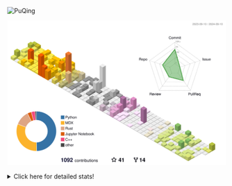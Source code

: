 ![PuQing](https://user-images.githubusercontent.com/27223114/171565019-9a56fae6-b08b-421f-99db-7e830da42371.png)

![](./profile-3d-contrib/profile-season-animate.svg)

<details>
<summary>Click here for detailed stats!</summary>

<!--START_SECTION:waka-->
![Lines of code](https://img.shields.io/badge/From%20Hello%20World%20I%27ve%20Written-1.4%20million%20lines%20of%20code-blue)

**🐱 My GitHub Data** 

> 📦 401.6 kB Used in GitHub's Storage 
 > 
> 🏆 505 Contributions in the Year 2024
 > 
> 🚫 Not Opted to Hire
 > 
> 📜 55 Public Repositories 
 > 
> 🔑 29 Private Repositories 
 > 
**I'm an Early 🐤** 

```text
🌞 Morning                489 commits         ██░░░░░░░░░░░░░░░░░░░░░░░   06.26 % 
🌆 Daytime                3518 commits        ███████████░░░░░░░░░░░░░░   45.03 % 
🌃 Evening                1787 commits        ██████░░░░░░░░░░░░░░░░░░░   22.87 % 
🌙 Night                  2019 commits        ██████░░░░░░░░░░░░░░░░░░░   25.84 % 
```


📊 **This Week I Spent My Time On** 

```text
💬 Programming Languages: 
Browsing                 13 hrs 32 mins      ██████████░░░░░░░░░░░░░░░   38.89 % 
Python                   5 hrs 13 mins       ████░░░░░░░░░░░░░░░░░░░░░   15.01 % 
GitHubing                4 hrs 37 mins       ███░░░░░░░░░░░░░░░░░░░░░░   13.28 % 
Searching                3 hrs 44 mins       ███░░░░░░░░░░░░░░░░░░░░░░   10.73 % 
CLI                      1 hr 47 mins        █░░░░░░░░░░░░░░░░░░░░░░░░   05.15 % 

🔥 Editors: 
Chrome                   24 hrs 28 mins      ██████████████████░░░░░░░   70.29 % 
VS Code                  7 hrs 10 mins       █████░░░░░░░░░░░░░░░░░░░░   20.60 % 
fish                     1 hr 47 mins        █░░░░░░░░░░░░░░░░░░░░░░░░   05.15 % 
Obsidian                 1 hr 22 mins        █░░░░░░░░░░░░░░░░░░░░░░░░   03.96 % 

💻 Operating System: 
Mac                      27 hrs 39 mins      ████████████████████░░░░░   79.43 % 
WSL                      6 hrs 46 mins       █████░░░░░░░░░░░░░░░░░░░░   19.47 % 
Linux                    22 mins             ░░░░░░░░░░░░░░░░░░░░░░░░░   01.10 % 
```


<!--END_SECTION:waka-->
</details>
